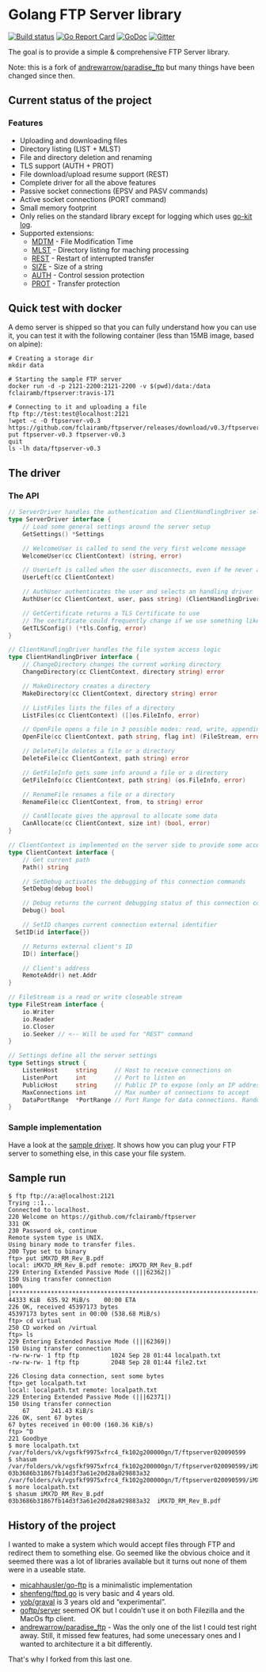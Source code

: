 # Golang FTP Server library

[![Build status](https://travis-ci.org/fclairamb/ftpserver.svg?branch=master)](https://travis-ci.org/fclairamb/ftpserver)
[![Go Report Card](https://goreportcard.com/badge/fclairamb/ftpserver)](https://goreportcard.com/report/fclairamb/ftpserver)
[![GoDoc](https://godoc.org/github.com/fclairamb/ftpserver?status.svg)](https://godoc.org/github.com/fclairamb/ftpserver/server)
[![Gitter](https://badges.gitter.im/ftpserver.svg)](https://gitter.im/ftpserver/Lobby)

The goal is to provide a simple & comprehensive FTP Server library.

Note: this is a fork of [andrewarrow/paradise_ftp](https://github.com/andrewarrow/paradise_ftp) but many things have been changed since then.

## Current status of the project

### Features

 * Uploading and downloading files
 * Directory listing (LIST + MLST)
 * File and directory deletion and renaming
 * TLS support (AUTH + PROT)
 * File download/upload resume support (REST)
 * Complete driver for all the above features
 * Passive socket connections (EPSV and PASV commands)
 * Active socket connections (PORT command)
 * Small memory footprint
 * Only relies on the standard library except for logging which uses [go-kit log](https://github.com/go-kit/kit/tree/master/log).
 * Supported extensions:
   * [MDTM](https://tools.ietf.org/html/rfc3659#page-8) - File Modification Time
   * [MLST](https://tools.ietf.org/html/rfc3659#page-23) - Directory listing for maching processing
   * [REST](https://tools.ietf.org/html/rfc3659#page-13) - Restart of interrupted transfer
   * [SIZE](https://tools.ietf.org/html/rfc3659#page-11) - Size of a string
   * [AUTH](https://tools.ietf.org/html/rfc2228#page-6) - Control session protection
   * [PROT](https://tools.ietf.org/html/rfc2228#page-8) - Transfer protection

## Quick test with docker

A demo server is shipped so that you can fully understand how you can use it, you can test it with the following
container (less than 15MB image, based on alpine):

```
# Creating a storage dir
mkdir data

# Starting the sample FTP server
docker run -d -p 2121-2200:2121-2200 -v $(pwd)/data:/data fclairamb/ftpserver:travis-171

# Connecting to it and uploading a file
ftp ftp://test:test@localhost:2121
!wget -c -O ftpserver-v0.3 https://github.com/fclairamb/ftpserver/releases/download/v0.3/ftpserver
put ftpserver-v0.3 ftpserver-v0.3
quit
ls -lh data/ftpserver-v0.3
```

## The driver

### The API
```go
// ServerDriver handles the authentication and ClientHandlingDriver selection
type ServerDriver interface {
	// Load some general settings around the server setup
	GetSettings() *Settings

	// WelcomeUser is called to send the very first welcome message
	WelcomeUser(cc ClientContext) (string, error)

	// UserLeft is called when the user disconnects, even if he never authenticated
	UserLeft(cc ClientContext)

	// AuthUser authenticates the user and selects an handling driver
	AuthUser(cc ClientContext, user, pass string) (ClientHandlingDriver, error)

	// GetCertificate returns a TLS Certificate to use
	// The certificate could frequently change if we use something like "let's encrypt"
	GetTLSConfig() (*tls.Config, error)
}

// ClientHandlingDriver handles the file system access logic
type ClientHandlingDriver interface {
	// ChangeDirectory changes the current working directory
	ChangeDirectory(cc ClientContext, directory string) error

	// MakeDirectory creates a directory
	MakeDirectory(cc ClientContext, directory string) error

	// ListFiles lists the files of a directory
	ListFiles(cc ClientContext) ([]os.FileInfo, error)

	// OpenFile opens a file in 3 possible modes: read, write, appending write (use appropriate flags)
	OpenFile(cc ClientContext, path string, flag int) (FileStream, error)

	// DeleteFile deletes a file or a directory
	DeleteFile(cc ClientContext, path string) error

	// GetFileInfo gets some info around a file or a directory
	GetFileInfo(cc ClientContext, path string) (os.FileInfo, error)

	// RenameFile renames a file or a directory
	RenameFile(cc ClientContext, from, to string) error

	// CanAllocate gives the approval to allocate some data
	CanAllocate(cc ClientContext, size int) (bool, error)
}

// ClientContext is implemented on the server side to provide some access to few data around the client
type ClientContext interface {
	// Get current path
	Path() string

	// SetDebug activates the debugging of this connection commands
	SetDebug(debug bool)

	// Debug returns the current debugging status of this connection commands
	Debug() bool

	// SetID changes current connection external identifier
  SetID(id interface{})

	// Returns external client's ID
	ID() interface{}

	// Client's address
	RemoteAddr() net.Addr
}

// FileStream is a read or write closeable stream
type FileStream interface {
	io.Writer
	io.Reader
	io.Closer
	io.Seeker // <-- Will be used for "REST" command
}

// Settings define all the server settings
type Settings struct {
	ListenHost     string     // Host to receive connections on
	ListenPort     int        // Port to listen on
	PublicHost     string     // Public IP to expose (only an IP address is accepted at this stage)
	MaxConnections int        // Max number of connections to accept
	DataPortRange  *PortRange // Port Range for data connections. Random one will be used if not specified
}
```

### Sample implementation

Have a look at the [sample driver](https://github.com/fclairamb/ftpserver/tree/master/sample). It shows how you can plug your FTP server to something else, in this case your file system.

## Sample run
```
$ ftp ftp://a:a@localhost:2121
Trying ::1...
Connected to localhost.
220 Welcome on https://github.com/fclairamb/ftpserver
331 OK
230 Password ok, continue
Remote system type is UNIX.
Using binary mode to transfer files.
200 Type set to binary
ftp> put iMX7D_RM_Rev_B.pdf 
local: iMX7D_RM_Rev_B.pdf remote: iMX7D_RM_Rev_B.pdf
229 Entering Extended Passive Mode (|||62362|)
150 Using transfer connection
100% |******************************************************************************************************************************************************************| 44333 KiB  635.92 MiB/s    00:00 ETA
226 OK, received 45397173 bytes
45397173 bytes sent in 00:00 (538.68 MiB/s)
ftp> cd virtual
250 CD worked on /virtual
ftp> ls
229 Entering Extended Passive Mode (|||62369|)
150 Using transfer connection
-rw-rw-rw- 1 ftp ftp         1024 Sep 28 01:44 localpath.txt
-rw-rw-rw- 1 ftp ftp         2048 Sep 28 01:44 file2.txt

226 Closing data connection, sent some bytes
ftp> get localpath.txt
local: localpath.txt remote: localpath.txt
229 Entering Extended Passive Mode (|||62371|)
150 Using transfer connection
    67      241.43 KiB/s 
226 OK, sent 67 bytes
67 bytes received in 00:00 (160.36 KiB/s)
ftp> ^D
221 Goodbye
$ more localpath.txt 
/var/folders/vk/vgsfkf9975xfrc4_fk102g200000gn/T/ftpserver020090599
$ shasum /var/folders/vk/vgsfkf9975xfrc4_fk102g200000gn/T/ftpserver020090599/iMX7D_RM_Rev_B.pdf 
03b3686b31867fb14d3f3a61e20d28a029883a32  /var/folders/vk/vgsfkf9975xfrc4_fk102g200000gn/T/ftpserver020090599/iMX7D_RM_Rev_B.pdf
$ more localpath.txt 
$ shasum iMX7D_RM_Rev_B.pdf 
03b3686b31867fb14d3f3a61e20d28a029883a32  iMX7D_RM_Rev_B.pdf
```

## History of the project

I wanted to make a system which would accept files through FTP and redirect them to something else. Go seemed like the obvious choice and it seemed there was a lot of libraries available but it turns out none of them were in a useable state.

* [micahhausler/go-ftp](https://github.com/micahhausler/go-ftp) is a  minimalistic implementation 
* [shenfeng/ftpd.go](https://github.com/shenfeng/ftpd.go) is very basic and 4 years old.
* [yob/graval](https://github.com/yob/graval) is 3 years old and “experimental”.
* [goftp/server](https://github.com/goftp/server) seemed OK but I couldn't use it on both Filezilla and the MacOs ftp client.
* [andrewarrow/paradise_ftp](https://github.com/andrewarrow/paradise_ftp) - Was the only one of the list I could test right away. Still, it missed few features, had some unecessary ones and I wanted to architecture it a bit differently.

That's why I forked from this last one.

